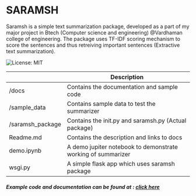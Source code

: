 # SARAMSH

Saramsh is a simple text summarization package, developed as a part of my major project in Btech (Computer science and engineering) @Vardhaman college of engineering. The package uses TF-IDF scoring mechanism to score the sentences and thus retreiving important sentences (Extractive text summarization).

![License: MIT](https://img.shields.io/badge/License-MIT-yellow.svg)

|                  	| Description                                                  	|
|------------------	|--------------------------------------------------------------	|
| /docs            	| Contains the documentation and sample code                   	|
| /sample_data     	| Contains sample data to test the summarizer                  	|
| /saramsh_package 	| Contains the init.py and saramsh.py (Actual package)         	|
| Readme.md        	| Contains the description and links to docs                   	|
| demo.ipynb       	| A demo jupiter notebook to demonstrate working of summarizer 	|
| wsgi.py          	| A simple flask app which uses saramsh package                	|

##### Example code and documentation can be found at : [click here](https://chiranjeevikarthik.me/SARAMSH/saramsh_documentation.html)
